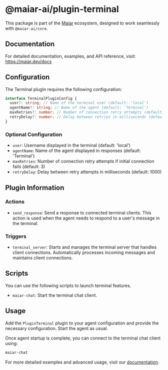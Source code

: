 # @maiar-ai/plugin-terminal

This package is part of the [Maiar](https://maiar.dev) ecosystem, designed to work seamlessly with `@maiar-ai/core`.

## Documentation

For detailed documentation, examples, and API reference, visit:
https://maiar.dev/docs

## Configuration

The Terminal plugin requires the following configuration:

```typescript
interface TerminalPluginConfig {
  user?: string; // Name of the terminal user (default: 'local')
  agentName?: string; // Name of the agent (default: 'Terminal')
  maxRetries?: number; // Number of connection retry attempts (default: 3)
  retryDelay?: number; // Delay between retries in milliseconds (default: 1000)
}
```

### Optional Configuration

- `user`: Username displayed in the terminal (default: 'local')
- `agentName`: Name of the agent displayed in responses (default: 'Terminal')
- `maxRetries`: Number of connection retry attempts if initial connection fails (default: 3)
- `retryDelay`: Delay between retry attempts in milliseconds (default: 1000)

## Plugin Information

### Actions

- `send_response`: Send a response to connected terminal clients. This action is used when the agent needs to respond to a user's message in the terminal.

### Triggers

- `terminal_server`: Starts and manages the terminal server that handles client connections. Automatically processes incoming messages and maintains client connections.

## Scripts

You can use the following scripts to launch terminal features.

- `maiar-chat`: Start the terminal chat client.

## Usage

Add the `PluginTerminal` plugin to your agent configuration and provide the necessary configuration. Start the agent as usual.

Once agent startup is complete, you can connect to the terminal chat client using:

```bash
maiar-chat
```

For more detailed examples and advanced usage, visit our [documentation](https://maiar.dev/docs).
